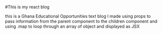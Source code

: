 #This is my react blog
<p> this is a  Ghana Educational Opportunities text blog  I made   using props to pass information from the parent component to the children component and using .map to loop through an array of object and displayed as JSX</p> 
